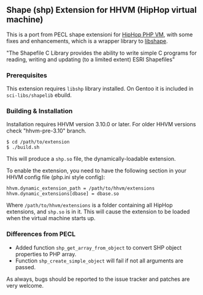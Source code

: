 ## Shape (shp) Extension for HHVM (HipHop virtual machine)

This is a port from PECL shape extensioni for [HipHop PHP VM][fb-hphp], with
some fixes and enhancements, which is a wrapper library to
[libshape][libshape].

"The Shapefile C Library provides the ability to write simple C programs for
reading, writing and updating (to a limited extent) ESRI Shapefiles"

### Prerequisites

This extension requires `libshp` library installed. On Gentoo it is included
in `sci-libs/shapelib` ebuild.

### Building & Installation

Installation requires HHVM version 3.10.0 or later. For older HHVM versions
check "hhvm-pre-3.10" branch.

~~~
$ cd /path/to/extension
$ ./build.sh
~~~

This will produce a `shp.so` file, the dynamically-loadable extension.

To enable the extension, you need to have the following section in your HHVM
config file (php.ini style config):

~~~
hhvm.dynamic_extension_path = /path/to/hhvm/extensions
hhvm.dynamic_extensions[dbase] = dbase.so
~~~

Where `/path/to/hhvm/extensions` is a folder containing all HipHop extensions,
and `shp.so` is in it. This will cause the extension to be loaded when the
virtual machine starts up.

### Differences from PECL

* Added function `shp_get_array_from_object` to convert SHP object properties
to PHP array.
* Function `shp_create_simple_object` will fail if not all arguments are
passed.

As always, bugs should be reported to the issue tracker and patches are very
welcome.

[libshape]:  http://shapelib.maptools.org/ "libshape"
[fb-hphp]: https://github.com/facebook/hhvm "HipHop PHP"
[fb-wiki]: https://github.com/facebook/hhvm/wiki "HipHop Wiki"

